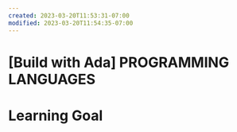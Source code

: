 ```yaml
---
created: 2023-03-20T11:53:31-07:00
modified: 2023-03-20T11:54:35-07:00
---
```


# [Build with Ada] PROGRAMMING LANGUAGES

# Learning Goal
